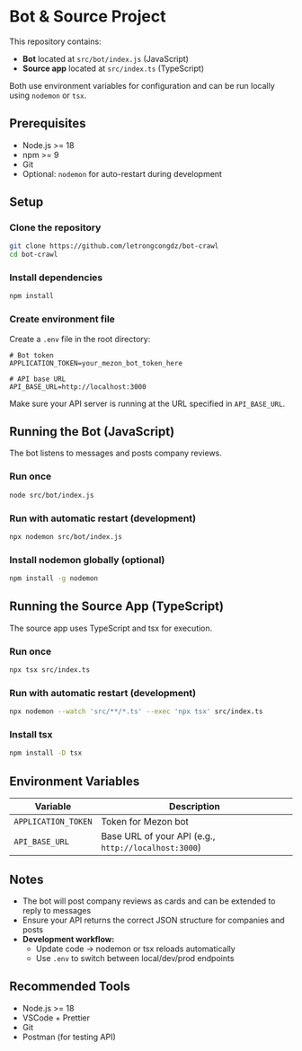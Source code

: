 # Bot & Source Project

This repository contains:

- **Bot** located at `src/bot/index.js` (JavaScript)
- **Source app** located at `src/index.ts` (TypeScript)

Both use environment variables for configuration and can be run locally using `nodemon` or `tsx`.

## Prerequisites

- Node.js >= 18
- npm >= 9
- Git
- Optional: `nodemon` for auto-restart during development

## Setup

### Clone the repository

```bash
git clone https://github.com/letrongcongdz/bot-crawl
cd bot-crawl
```

### Install dependencies

```bash
npm install
```

### Create environment file

Create a `.env` file in the root directory:

```env
# Bot token
APPLICATION_TOKEN=your_mezon_bot_token_here

# API base URL
API_BASE_URL=http://localhost:3000
```

Make sure your API server is running at the URL specified in `API_BASE_URL`.

## Running the Bot (JavaScript)

The bot listens to messages and posts company reviews.

### Run once

```bash
node src/bot/index.js
```

### Run with automatic restart (development)

```bash
npx nodemon src/bot/index.js
```

### Install nodemon globally (optional)

```bash
npm install -g nodemon
```

## Running the Source App (TypeScript)

The source app uses TypeScript and tsx for execution.

### Run once

```bash
npx tsx src/index.ts
```

### Run with automatic restart (development)

```bash
npx nodemon --watch 'src/**/*.ts' --exec 'npx tsx' src/index.ts
```

### Install tsx

```bash
npm install -D tsx
```

## Environment Variables

| Variable            | Description                                          |
| ------------------- | ---------------------------------------------------- |
| `APPLICATION_TOKEN` | Token for Mezon bot                                  |
| `API_BASE_URL`      | Base URL of your API (e.g., `http://localhost:3000`) |

## Notes

- The bot will post company reviews as cards and can be extended to reply to messages
- Ensure your API returns the correct JSON structure for companies and posts
- **Development workflow:**
  - Update code → nodemon or tsx reloads automatically
  - Use `.env` to switch between local/dev/prod endpoints

## Recommended Tools

- Node.js >= 18
- VSCode + Prettier
- Git
- Postman (for testing API)

